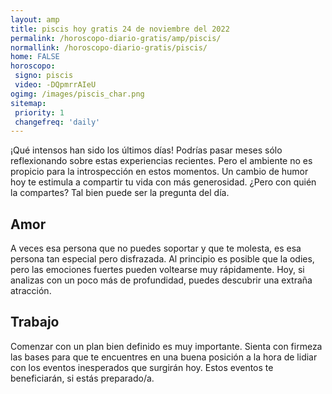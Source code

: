 ```yaml
---
layout: amp
title: piscis hoy gratis 24 de noviembre del 2022 
permalink: /horoscopo-diario-gratis/amp/piscis/
normallink: /horoscopo-diario-gratis/piscis/
home: FALSE
horoscopo:
 signo: piscis
 video: -DQpmrrAIeU
ogimg: /images/piscis_char.png
sitemap:
 priority: 1
 changefreq: 'daily'
---
```



¡Qué intensos han sido los últimos días! Podrías pasar meses sólo reflexionando sobre estas experiencias recientes. Pero el ambiente no es propicio para la introspección en estos momentos. Un cambio de humor hoy te estimula a compartir tu vida con más generosidad. ¿Pero con quién la compartes? Tal bien puede ser la pregunta del día.

## Amor

A veces esa persona que no puedes soportar y que te molesta, es esa persona tan especial pero disfrazada. Al principio es posible que la odies, pero las emociones fuertes pueden voltearse muy rápidamente. Hoy, si analizas con un poco más de profundidad, puedes descubrir una extraña atracción.

## Trabajo

Comenzar con un plan bien definido es muy importante. Sienta con firmeza las bases para que te encuentres en una buena posición a la hora de lidiar con los eventos inesperados que surgirán hoy. Estos eventos te beneficiarán, si estás preparado/a.